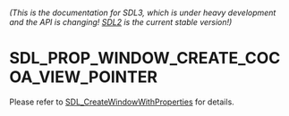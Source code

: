 ###### (This is the documentation for SDL3, which is under heavy development and the API is changing! [SDL2](https://wiki.libsdl.org/SDL2/) is the current stable version!)
# SDL_PROP_WINDOW_CREATE_COCOA_VIEW_POINTER

Please refer to [SDL_CreateWindowWithProperties](SDL_CreateWindowWithProperties) for details.

